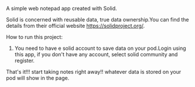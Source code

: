 A simple web notepad app created with Solid.

Solid is concerned with reusable data, true data ownership.You can find the details from their official website https://solidproject.org/.


How to run this project:

1. You need to have e solid account to save data on your pod.Login using this app, if you don't have any account, select solid community and register. 

That's it!!! start taking notes right away!! whatever data is stored on your pod will show in the page.
